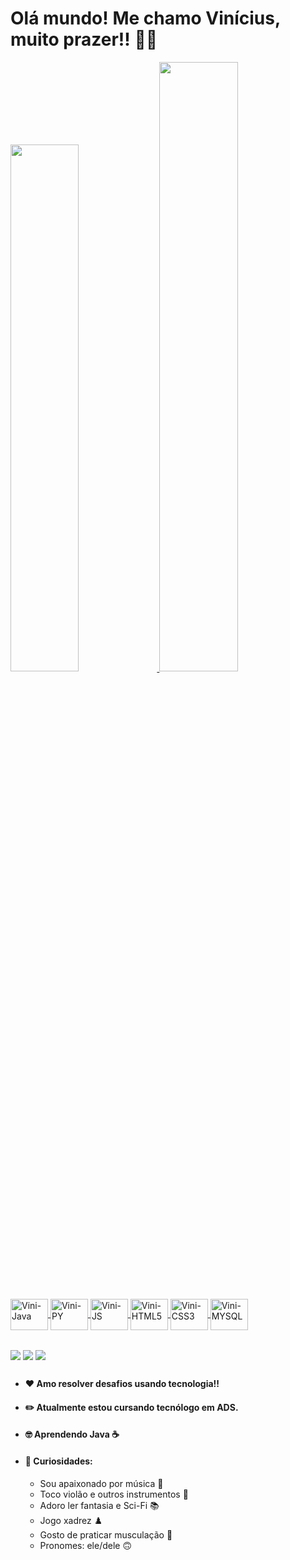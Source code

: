 # Olá mundo! Me chamo Vinícius, muito prazer!! 👋👋
<div>
  <a href="https://github.com/viniNascimento63"><img width="46.5%" src="https://github-readme-stats.vercel.app/api?username=viniNascimento63&show_icons=true&hide=contribs,prs&cache_seconds=86400&theme=github_dark_dimmed">  
  <img width="50%" src="https://github-readme-stats.vercel.app/api/top-langs/?username=viniNascimento63&repo=github-readme-stats&cache_seconds=86400&theme=github_dark_dimmed"> 
</div>

##

<div>
 <img align="center" alt="Vini-Java" height="50" width="60" src="https://cdn.jsdelivr.net/gh/devicons/devicon/icons/java/java-original-wordmark.svg"/>
 <img align="center" alt="Vini-PY" height="50" width="60" src="https://cdn.jsdelivr.net/gh/devicons/devicon/icons/python/python-original-wordmark.svg"/>
 <img align="center" alt="Vini-JS" height="50" width="60" src="https://cdn.jsdelivr.net/gh/devicons/devicon/icons/javascript/javascript-plain.svg"/>
 <!--<img align="center" alt="Vini-PHP" height="50" width="60" src="https://cdn.jsdelivr.net/gh/devicons/devicon/icons/php/php-plain.svg"/>-->
 <img align="center" alt="Vini-HTML5" height="50" width="60" src="https://cdn.jsdelivr.net/gh/devicons/devicon/icons/html5/html5-plain-wordmark.svg"/>
 <img align="center" alt="Vini-CSS3" height="50" width="60" src="https://cdn.jsdelivr.net/gh/devicons/devicon/icons/css3/css3-plain-wordmark.svg"/>
 <img align="center" alt="Vini-MYSQL" height="50" width="60" src="https://cdn.jsdelivr.net/gh/devicons/devicon/icons/mysql/mysql-original-wordmark.svg"/>
</div>

##

<div>
 <a href="https://www.linkedin.com/in/vin%C3%ADcius-nascimento-920040214/"><img align="center" src="https://img.shields.io/badge/LinkedIn-0077B5?style=for-the-badge&logo=linkedin&logoColor=white"/></a>
 <a href="https://www.instagram.com/vini_sn63/"><img align="center" src="https://img.shields.io/badge/Instagram-E4405F?style=for-the-badge&logo=instagram&logoColor=white"/></a>
 <a href="mailto: jobsvn@outlook.com"><img align="center" src="https://img.shields.io/badge/Microsoft_Outlook-0078D4?style=for-the-badge&logo=microsoft-outlook&logoColor=white"/></a>
</div>

##

- #### ❤️ Amo resolver desafios usando tecnologia!! 
- #### ✏️ Atualmente estou cursando tecnólogo em ADS.
- #### 🤓 Aprendendo Java ☕
- #### 🙈 Curiosidades:
  * Sou apaixonado por música 🎵
  * Toco violão e outros instrumentos 🎸
  * Adoro ler fantasia e Sci-Fi 📚
  * Jogo xadrez ♟️
  * Gosto de praticar musculação 💪
  * Pronomes: ele/dele 🙃 
